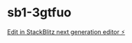 # sb1-3gtfuo

[Edit in StackBlitz next generation editor ⚡️](https://stackblitz.com/~/github.com/Yuvrraaj/sb1-3gtfuo)